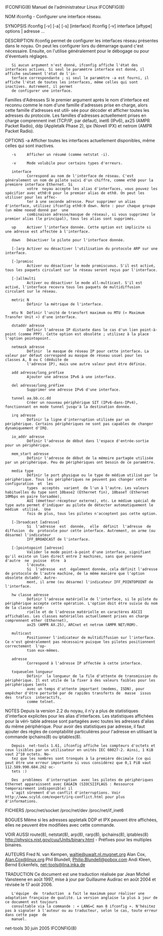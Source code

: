 IFCONFIG(8)                                                       Manuel de l'administrateur Linux                                                       IFCONFIG(8)

NOM
       ifconfig - Configurer une interface réseau.

SYNOPSIS
       ifconfig [-v] [-a] [-s] [interface]
       ifconfig [-v] interface [aftype] options | adresse ...

DESCRIPTION
       ifconfig  permet  de  configurer  les interfaces réseau présentes dans le noyau. On peut les configurer lors du démarrage quand c'est nécessaire. Ensuite, on
       l'utilise généralement pour le débogage ou pour d'éventuels réglages.

       Si aucun argument n'est donné, ifconfig affiche l'état des interfaces actives. Si seul le paramètre interface est donné, il affiche seulement l'état de l'in‐
       terface correspondante ; si seul le paramètre -a est fourni, il affiche l'état de toutes les interfaces, même celles qui sont inactives. Autrement, il permet
       de configurer une interface.

Familles d'Adresses
       Si le premier argument après le nom d'interface est reconnu comme le nom d'une famille d'adresses prise en charge, alors cette famille d'adresses est  utili‐
       sée  pour  décoder et afficher toutes les adresses du protocole. Les familles d'adresses actuellement prises en charge comprennent inet (TCP/IP, par défaut),
       inet6 (IPv6), ax25 (AMPR Packet Radio), ddp (Appletalk Phase 2), ipx (Novell IPX) et netrom (AMPR Packet Radio).

OPTIONS
       -a     Afficher toutes les interfaces actuellement disponibles, même celles qui sont inactives.

       -s     Afficher un résumé (comme netstat -i).

       -v     Mode volubile pour certains types d'erreurs.

       interface
              Correspond au nom de l'interface de réseau. C'est généralement un nom de pilote suivi d'un chiffre, comme eth0 pour la première interface Ethernet. Si
              votre  noyau accepte les alias d'interfaces, vous pouvez les spécifier avec eth0:0 pour le premier alias de eth0. On peut les utiliser pour les affec‐
              ter à une seconde adresse. Pour supprimer un alias d'interface, utilisez ifconfig eth0:0 down. Note : pour chaque groupe (un même noeud donné par  une
              combinaison adresse/masque de réseau), si vous supprimez le premier alias (le principal), tous les alias sont supprimés.

       up     Activer l'interface donnée. Cette option est implicite si une adresse est affectée à l'interface.

       down   Désactiver le pilote pour l'interface donnée.

       [-]arp Activer ou désactiver l'utilisation du protocole ARP sur une interface.

       [-]promisc
              Activer ou désactiver le mode promiscuous. S'il est activé, tous les paquets circulant sur le réseau seront reçus par l'interface.

       [-]allmulti
              Activer ou désactiver le mode all-multicast. S'il est activé, l'interface recevra tous les paquets de multidiffusion circulant sur le réseau.

       metric N
              Définir la métrique de l'interface.

       mtu N  Définir l'unité de transfert maximum ou MTU (« Maximum Transfer Unit ») d'une interface.

       dstaddr adresse
              Définir l'adresse IP distante dans le cas d'un lien point-à-point (comme PPP). Cette option est obsolète ; utilisez à la place l'option pointopoint.

       netmask adresse
              Définir  le masque de réseau IP pour cette interface. La valeur par défaut correspond au masque de réseau usuel pour les classes A, B ou C (déduite de
              l'adresse IP), mais une autre valeur peut être définie.

       add adresse/long_préfixe
              Ajouter une adresse IPv6 à une interface.

       del adresse/long_préfixe
              Supprimer une adresse IPv6 d'une interface.

       tunnel aa.bb.cc.dd
              Créer un nouveau périphérique SIT (IPv6-dans-IPv4), fonctionnant en mode tunnel jusqu'à la destination donnée.

       irq adresse
              Définir la ligne d'interruption utilisée par un périphérique. Certains périphériques ne sont pas capables de changer dynamiquement d'IRQ.

       io_addr adresse
              Définir l'adresse de début dans l'espace d'entrée-sortie pour un périphérique.

       mem_start adresse
              Définir l'adresse de début de la mémoire partagée utilisée par un périphérique. Peu de périphériques ont besoin de ce paramètre.

       media type
              Définir le port physique ou le type de médium utilisé par le périphérique. Tous les périphériques ne peuvent pas changer cette  configuration  et  les
              types  acceptés  varient  de l'un à l'autre. Les valeurs habituelles du type sont 10base2 (Ethernet fin), 10baseT (Ethernet 10Mbps en paire torsadée),
              AUI (émetteur-récepteur externe), etc. Le médium spécial de type auto permet d'indiquer au pilote de détecter automatiquement le médium  utilisé.  Une
              fois de plus, tous les pilotes n'acceptent pas cette option.

       [-]broadcast [adresse]
              Si  l'adresse  est  donnée,  elle  définit  l'adresse  de  diffusion  du  protocole pour cette interface. Autrement, on arme (ou désarme) l'indicateur
              IFF_BROADCAST de l'interface.

       [-]pointopoint [adresse]
              Valider le mode point-à-point d'une interface, signifiant qu'il existe un lien direct entre 2 machines, sans que personne d'autre  ne  puisse  être  à
              l'écoute.
              Si  l'adresse  est  également donnée, cela définit l'adresse de protocole de l'autre machine, de la même manière que l'option obsolète dstaddr. Autre‐
              ment, il arme (ou désarme) l'indicateur IFF_POINTOPOINT de l'interface.

       hw classe adresse
              Définir l'adresse matérielle de l'interface, si le pilote du périphérique accepte cette opération. L'option doit être suivie du nom de la classe maté‐
              rielle et de l'adresse matérielle en caractères ASCII affichables. Les classes matérielles actuellement prises en charge comprennent ether (Ethernet),
              ax25 (AMPR AX.25), ARCnet et netrom (AMPR NET/ROM).

       multicast
              Positionner l'indicateur de multidiffusion sur l'interface. Ce n'est généralement pas nécessaire puisque les pilotes positionnent  correctement  l'op‐
              tion eux-mêmes.

       adresse
              Correspond à l'adresse IP affectée à cette interface.

       txqueuelen longueur
              Définir  la longueur de la file d'attente de transmission du périphérique. Il est utile de la fixer à des valeurs faibles pour les périphériques lents
              avec un temps d'attente important (modems, ISDN), pour empêcher d'être perturbé par de rapides transferts de  masse  issus  des  trafics  interactifs,
              comme telnet.

NOTES
       Depuis  la  version  2.2 du noyau, il n'y a plus de statistiques d'interface explicites pour les alias d'interfaces. Les statistiques affichées pour la véri‐
       table adresse sont partagées avec toutes les adresses d'alias du même périphérique. Pour avoir des statistiques par adresse, il faut ajouter  des  règles  de
       comptabilité particulières pour l'adresse en utilisant la commande ipchains(8) ou iptables(8).

       Depuis  net-tools 1.61, ifconfig affiche les compteurs d'octets et ceux lisibles par un utilisateur en unités IEC 60027-2. Ainsi, 1 KiB vaut 2^10 octets. No‐
       tez que les nombres sont tronqués à la première décimale (ce qui peut être une erreur importante si vous considérez que 0,1 PiB vaut  112.589.990.684.262 oc‐
       tets :)

       Des  problèmes  d'interruption  avec les pilotes de périphériques Ethernet apparaissent avec EAGAIN (SIOCSIIFLAGS : Ressource temporairement indisponible) il
       s'agit sûrement d'un conflit d'interruptions. Voir http://www.scyld.com/expert/irq-conflict.html pour plus d'informations.

FICHIERS
       /proc/net/socket
       /proc/net/dev
       /proc/net/if_inet6

BOGUES
       Même si les adresses appletalk DDP et IPX peuvent être affichées, elles ne peuvent être modifiées avec cette commande.

VOIR AUSSI
       route(8), netstat(8), arp(8), rarp(8), ipchains(8), iptables(8)
       http://physics.nist.gov/cuu/Units/binary.html - Préfixes pour les multiples binaires.

AUTEURS
       Fred N. van Kempen, <waltje@uwalt.nl.mugnet.org>
       Alan Cox, <Alan.Cox@linux.org>
       Phil Blundell, <Philip.Blundell@pobox.com>
       Andi Kleen,
       Bernd Eckenfels, <net-tools@lina.inka.de>

TRADUCTION
       Ce document est une traduction réalisée par Jean Michel Vansteene <vanstee AT worldnet DOT fr> en août 1997, mise à jour par Guillaume Audirac en  août  2004
       et révisée le 17 août 2006.

       L'équipe  de  traduction  a fait le maximum pour réaliser une adaptation française de qualité. La version anglaise la plus à jour de ce document est toujours
       consultable via la commande : « LANG=C man 8 ifconfig ». N'hésitez pas à signaler à l'auteur ou au traducteur, selon le cas, toute erreur dans cette page  de
       manuel.

net-tools                                                                   30 juin 2005                                                                 IFCONFIG(8)
